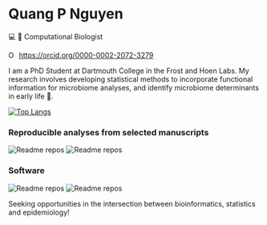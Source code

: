 # Quang P Nguyen
:computer: 🧬 Computational Biologist   

<div itemscope itemtype="https://schema.org/Person"><a itemprop="sameAs" content="https://orcid.org/0000-0002-2072-3279" href="https://orcid.org/0000-0002-2072-3279" target="orcid.widget" rel="me noopener noreferrer" style="vertical-align:top;"><img src="https://orcid.org/sites/default/files/images/orcid_16x16.png" style="width:1em;margin-right:.5em;" alt="ORCID iD icon">https://orcid.org/0000-0002-2072-3279</a></div>  

I am a PhD Student at Dartmouth College in the Frost and Hoen Labs. My research involves developing statistical methods to incorporate functional information for microbiome analyses, and identify microbiome determinants in early life 🦠. 

<!---
[![Quang's github stats](https://github-readme-stats.vercel.app/api?username=qpmnguyen&show_icons=true&theme=merko&hide=issues)](https://github.com/anuraghazra/github-readme-stats)
--->

[![Top Langs](https://github-readme-stats.vercel.app/api/top-langs/?username=qpmnguyen&hide=html,jupyter%20notebook,javascript,css,tex,postscript&theme=merko&layout=compact&langs_count=6)](https://github.com/anuraghazra/github-readme-stats)  

### Reproducible analyses from selected manuscripts  
![Readme repos](https://github-readme-stats.vercel.app/api/pin/?username=qpmnguyen&repo=infant_metabolome_microbiome&theme=merko)
![Readme repos](https://github-readme-stats.vercel.app/api/pin/?username=qpmnguyen&repo=cILR_analysis&theme=merko)

### Software  
![Readme repos](https://github-readme-stats.vercel.app/api/pin/?username=qpmnguyen&repo=teaR&theme=merko)
![Readme repos](https://github-readme-stats.vercel.app/api/pin/?username=qpmnguyen&repo=microbesim&theme=merko)

Seeking opportunities in the intersection between bioinformatics, statistics and epidemiology!

